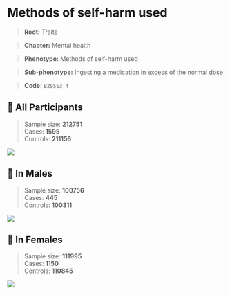 # Methods of self-harm used
> **Root:** Traits  

> **Chapter:** Mental health  

> **Phenotype:** Methods of self-harm used  

> **Sub-phenotype:** Ingesting a medication in excess of the normal dose  

> **Code:** `B20553_4`

## 🧪 All Participants  
> Sample size: **212751**  
> Cases: **1595**  
> Controls: **211156**
<img src="/Traits/Figures/ALL/B20553_4.png"/>
<CsvTable src="/Traits/Data/ALL/LG_B20553_4.csv" label="🔍 View full results" />

## 👨 In Males  
> Sample size: **100756**  
> Cases: **445**  
> Controls: **100311**
<img src="/Traits/Figures/Male/B20553_4.png"/>
<CsvTable src="/Traits/Data/Male/LG_B20553_4.csv" label="🔍 View full results" />

## 👩 In Females  
> Sample size: **111995**  
> Cases: **1150**  
> Controls: **110845**
<img src="/Traits/Figures/Female/B20553_4.png"/>
<CsvTable src="/Traits/Data/Female/LG_B20553_4.csv" label="🔍 View full results" />
